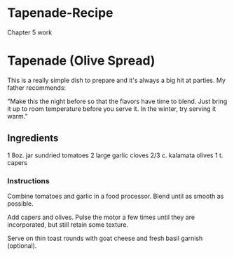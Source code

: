 # Tapenade-Recipe
Chapter 5 work 
<html>
<head> <title> Tapenade Recipe </title>
<h1>Tapenade (Olive Spread)</h1>


<p>This is a really simple dish to prepare and it's always a big hit at parties. My father recommends:

"Make this the night before so that the flavors have time to blend. Just bring it up to room temperature before you serve it. In the winter, try serving it warm."
</p>

<h2>Ingredients</h2>

1 8oz. jar sundried tomatoes
2 large garlic cloves
2/3 c. kalamata olives
1 t. capers

<h3>Instructions</h3>

<p>Combine tomatoes and garlic in a food processor. Blend until as smooth as possible.

Add capers and olives. Pulse the motor a few times until they are incorporated, but still retain some texture.

Serve on thin toast rounds with goat cheese and fresh basil garnish (optional).</p>

